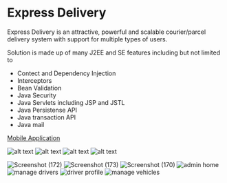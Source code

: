 # Express Delivery
Express Delivery is an attractive, powerful and scalable courier/parcel delivery system with support for multiple types of users.

Solution is made up of many J2EE and SE features including but not limited to

- Contect and Dependency Injection
- Interceptors
- Bean Validation
- Java Security
- Java Servlets including JSP and JSTL
- Java Persistense API
- Java transaction API
- Java mail

[Mobile Application](https://github.com/Sachindra2002/express-delivery-mobile)

![ alt text ](https://img.shields.io/badge/Spring_Boot-F2F4F9?style=for-the-badge&logo=spring-boot)
![ alt text ](https://img.shields.io/badge/Amazon_AWS-FF9900?style=for-the-badge&logo=amazonaws&logoColor=white)
![ alt text ](https://img.shields.io/badge/Hibernate-59666C?style=for-the-badge&logo=Hibernate&logoColor=white)
![ alt text ](https://img.shields.io/badge/MySQL-005C84?style=for-the-badge&logo=mysql&logoColor=white)

![Screenshot (172)](https://user-images.githubusercontent.com/52739523/157286696-f2eeade0-66d3-4bf3-923a-a20abe63efe7.png)
![Screenshot (173)](https://user-images.githubusercontent.com/52739523/157286948-5f9b1879-6f7f-4b66-b7b6-6356a7e10719.png)
![Screenshot (170)](https://user-images.githubusercontent.com/52739523/157287698-aff195e9-3ba6-4ec4-a0de-62358a841912.png)
![admin home](https://user-images.githubusercontent.com/52739523/157286793-16857492-848c-4400-8e51-dea85fc80215.png)
![manage drivers](https://user-images.githubusercontent.com/52739523/157286814-db855485-42b3-469c-9c02-6016ff405a43.png)
![driver profile](https://user-images.githubusercontent.com/52739523/157286825-227c3e9c-dd0d-43fe-82f4-bf0b88e6d723.png)
![manage vehicles](https://user-images.githubusercontent.com/52739523/157286836-42cb89b2-5489-454a-b0ea-c70a89620b77.png)
